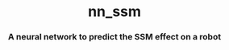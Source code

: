 <div align="center">
  <h1 align="center">nn_ssm</h1>
  <h3 align="center">
    A neural network to predict the SSM effect on a robot
  </h3>
</div>

